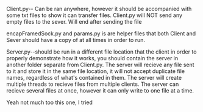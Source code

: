 Client.py--
Can be ran anywhere, however it should be accompanied with some txt files to show it can transfer files. Client.py will NOT send any empty files to the sever. Will end after sending the file

encapFramedSock.py and params.py is are helper files that both Client and Sever should have a copy of at all times in order to run.

Server.py--should be run in a different file location that the client in order to properly demonstrate how it works, you should contain the server in another folder separate from Client.py.
 The server will recieve any file sent to it and store it in the same file location, it will not accept duplicate file names, regardless of what's contained in them.
 The server will create multiple threads to recieve files from multiple clients. 
 The server can recieve several files at once, however it can only write to one file at a time.

Yeah not much too this one, I tried

